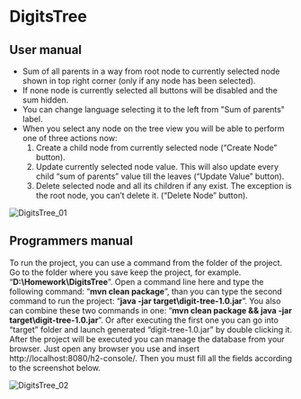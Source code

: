 # DigitsTree
## User manual

* Sum of all parents in a way from root node to currently selected node shown in top right corner (only if any node has been selected).
* If none node is currently selected all buttons will be disabled and the sum hidden.
* You can change language selecting it to the left from "Sum of parents" label.
* When you select any node on the tree view you will be able to perform one of three actions now:
  1.	Create a child node from currently selected node (“Create Node” button).
  2.	Update currently selected node value. This will also update every child “sum of parents” value till the leaves (“Update Value” button).
  3.	Delete selected node and all its children if any exist. The exception is the root node, you can’t delete it. (“Delete Node” button).

![DigitsTree_01](https://user-images.githubusercontent.com/48453450/54496462-d89c0d00-48ef-11e9-9b29-37e2fc9cf9af.png)

## Programmers manual

To run the project, you can use a command from the folder of the project. Go to the folder where you save keep the project, for example. “**D:\Homework\DigitsTree**”. Open a command line here and type the following command: “**mvn clean package**”, than you can type the second command to run the project: “**java -jar target\digit-tree-1.0.jar**”. You also can combine these two commands in one: “**mvn clean package && java -jar target\digit-tree-1.0.jar**”. Or after executing the first one you can go into “target” folder and launch generated “digit-tree-1.0.jar” by double clicking it.
After the project will be executed you can manage the database from your browser. Just open any browser you use and insert http://localhost:8080/h2-console/. Then you must fill all the fields according to the screenshot below.

![DigitsTree_02](https://user-images.githubusercontent.com/48453450/54496478-1731c780-48f0-11e9-81df-aaf32a48a57c.png)
